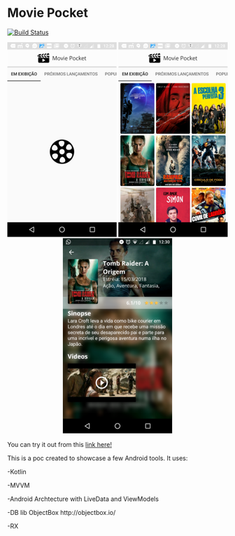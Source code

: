 <h1>Movie Pocket</h1>

[![Build Status](https://app.bitrise.io/app/dbd3c2c0520041c0/status.svg?token=TN24wrvTIDOCRlrcquvqHw)](https://app.bitrise.io/app/dbd3c2c0520041c0)

<p align="center">
  <img src="screenshot-1.png" width="250"/>
  <img src="screenshot-2.png" width="250"/>
  <img src="screenshot-3.png" width="250"/>
</p>

You can try it out from this <a href="https://drive.google.com/open?id=1yUOZ5YeP4nynwest_7nUzhkCiVy_U87o">link here!</a>

This is a poc created to showcase a few Android tools. It uses:
<p>-Kotlin</p>
<p>-MVVM</p>
<p>-Android Archtecture with LiveData and ViewModels</p>
<p>-DB lib ObjectBox http://objectbox.io/</p>
<p>-RX</p>
